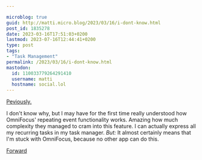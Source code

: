 ```yaml
---

microblog: true
guid: http://matti.micro.blog/2023/03/16/i-dont-know.html
post_id: 1835278
date: 2023-03-16T17:51:03+0200
lastmod: 2023-07-16T12:44:41+0200
type: post
tags:
- "Task Management"
permalink: /2023/03/16/i-dont-know.html
mastodon:
  id: 110033779264291410
  username: matti
  hostname: social.lol
---
```

[Peviously.](https://blog.martin-haehnel.de/2023/03/15/previously-im-not.html)

I don't know why, but I may have for the first time really understood how OmniFocus' repeating event functionality works. Amazing how much complexity they managed to cram into this feature. I can actually express all my recurring tasks in my task manager. _But:_ It almost certainly means that I'm stuck with OmniFocus, because no other app can do this.

[Forward](https://blog.martin-haehnel.de/2023/07/16/there-is-a.html)
